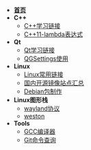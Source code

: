 <!-- _sidebar.md -->

- [**首页**](/README.md)
- **C++**
  - [C++学习链接](C++/C++学习链接.md)
  - [C++11-lambda表达式](C++/C++11-lambda表达式.md)
- **Qt**
  - [Qt学习链接](Qt/Qt学习链接.md)
  - [QGSettings使用](Qt/QGSettings使用.md)
- **Linux**
  - [Linux常用链接](Linux/Linux常用链接.md)
  - [国内开源镜像站点汇总](Linux/国内开源镜像站点汇总.md)
  - [Debian包制作](Linux/Debian包制作.md)
- **Linux图形栈**
  - [wayland协议](Linux图形栈/wayland协议.md) 
  - [weston](Linux图形栈/weston.md)
- **Tools**
  - [GCC编译器](Tools/GCC编译器.md)
  - [Git命令查询](Tools/Git命令查询.md)
